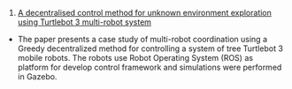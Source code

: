 1. [A decentralised control method for unknown environment exploration using Turtlebot 3 multi-robot system](https://ieeexplore.ieee.org/document/9847497)
- The paper presents a case study of multi-robot coordination using a Greedy decentralized method for controlling a system of tree Turtlebot 3 mobile robots. The robots use Robot Operating System (ROS) as platform for develop control framework and simulations were performed in Gazebo.
